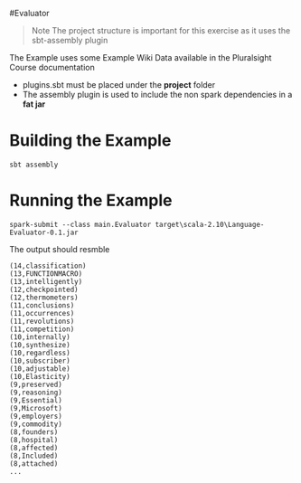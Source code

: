 #Evaluator

> Note The project structure is important for this exercise as it uses the sbt-assembly plugin

The Example uses some Example Wiki Data available in the Pluralsight Course documentation

* plugins.sbt must be placed under the **project** folder
* The assembly plugin is used to include the non spark dependencies in a **fat jar**

# Building the Example

```
sbt assembly
```

# Running the Example

```
spark-submit --class main.Evaluator target\scala-2.10\Language-Evaluator-0.1.jar
```

The output should resmble

```
(14,classification)
(13,FUNCTIONMACRO)
(13,intelligently)
(12,checkpointed)
(12,thermometers)
(11,conclusions)
(11,occurrences)
(11,revolutions)
(11,competition)
(10,internally)
(10,synthesize)
(10,regardless)
(10,subscriber)
(10,adjustable)
(10,Elasticity)
(9,preserved)
(9,reasoning)
(9,Essential)
(9,Microsoft)
(9,employers)
(9,commodity)
(8,founders)
(8,hospital)
(8,affected)
(8,Included)
(8,attached)
...
```


